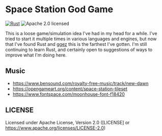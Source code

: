 # Space Station God Game

[![Rust](https://github.com/grantmd/space_station_god_game_proto_rust/actions/workflows/rust.yml/badge.svg)](https://github.com/grantmd/space_station_god_game_proto_rust/actions/workflows/rust.yml)
![Apache 2.0 licensed](https://img.shields.io/badge/license-Apache2.0-blue.svg)

This is a loose game/simulation idea I've had in my head for a while. I've tried to start it multiple times in various languages and engines, but now that I've found Rust and [ggez](https://ggez.rs/) this is the farthest I've gotten. I'm still continuing to learn Rust, and certainly open to suggestions of ways to improve what I'm doing here.

## Music
* https://www.bensound.com/royalty-free-music/track/new-dawn
* https://opengameart.org/content/space-station-tileset
* https://www.fontspace.com/moonhouse-font-f18420

## LICENSE

Licensed under Apache License, Version 2.0 ([LICENSE] or https://www.apache.org/licenses/LICENSE-2.0)
